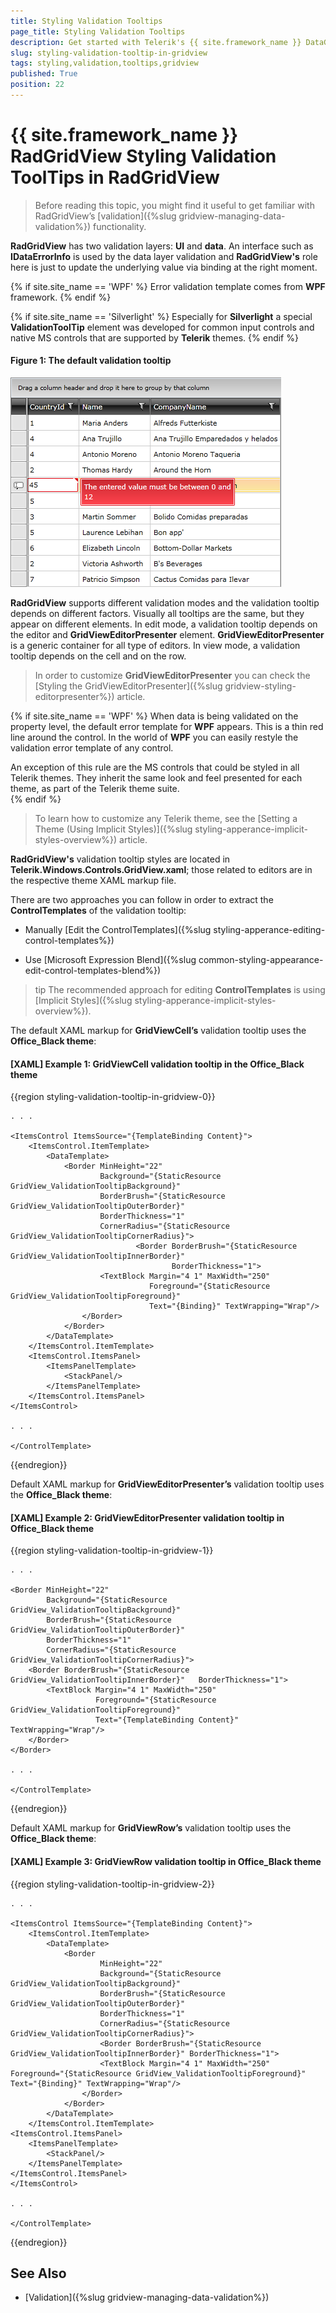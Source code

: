 ```yaml
---
title: Styling Validation Tooltips
page_title: Styling Validation Tooltips
description: Get started with Telerik's {{ site.framework_name }} DataGrid and learn how to style its validation tooltips.
slug: styling-validation-tooltip-in-gridview
tags: styling,validation,tooltips,gridview
published: True
position: 22
---
```


# {{ site.framework_name }} RadGridView Styling Validation ToolTips in RadGridView ##

> Before reading this topic, you might find it useful to get familiar with RadGridView’s [validation]({%slug gridview-managing-data-validation%}) functionality.

__RadGridView__ has two validation layers: **UI** and **data**. An interface such as __IDataErrorInfo__ is used by the data layer validation and __RadGridView's__ role here is just to update the underlying value via binding at the right moment. 

{% if site.site_name == 'WPF' %}
Error validation template comes from __WPF__ framework. 
{% endif %}

{% if site.site_name == 'Silverlight' %}
Especially for __Silverlight__ a special __ValidationToolTip__ element was developed for common input controls and native MS controls that are supported by __Telerik__ themes. 
{% endif %}

#### __Figure 1: The default validation tooltip__

![Telerik {{ site.framework_name }} DataGrid Validation-Tooltip](images/Validation-Tooltip.png)

__RadGridView__ supports different validation modes and the validation tooltip depends on different factors. Visually all tooltips are the same, but they appear on different elements. In edit mode, a validation tooltip depends on the editor and __GridViewEditorPresenter__ element. __GridViewEditorPresenter__ is a generic container for all type of editors. In view mode, a validation tooltip depends on the cell and on the row.

> In order to customize __GridViewEditorPresenter__ you can check the [Styling the GridViewEditorPresenter]({%slug gridview-styling-editorpresenter%}) article.

{% if site.site_name == 'WPF' %}
When data is being validated on the property level, the default error template for __WPF__ appears. This is a thin red line around the control. In the world of __WPF__ you can easily restyle the validation error template of any control.
 
An exception of this rule are the MS controls that could be styled in all Telerik themes. They inherit the same look and feel presented for each theme, as part of the Telerik theme suite.  
{% endif %}

> To learn how to customize any Telerik theme, see the [Setting a Theme (Using Implicit Styles)]({%slug styling-apperance-implicit-styles-overview%}) article.

__RadGridView's__ validation tooltip styles are located in __Telerik.Windows.Controls.GridView.xaml__; those related to editors are in the respective theme XAML markup file.

 There are two approaches you can follow in order to extract the __ControlTemplates__ of the validation tooltip:

* Manually [Edit the ControlTemplates]({%slug styling-apperance-editing-control-templates%}) 

* Use [Microsoft Expression Blend]({%slug common-styling-appearance-edit-control-templates-blend%}) 

>tip The recommended approach for editing __ControlTemplates__ is using [Implicit Styles]({%slug styling-apperance-implicit-styles-overview%}).

The default XAML markup for __GridViewCell’s__ validation tooltip uses the __Office\_Black theme__:

#### __[XAML] Example 1: GridViewCell validation tooltip in the Office\_Black theme__
{{region styling-validation-tooltip-in-gridview-0}}
	<ControlTemplate x:Key="GridViewCell_ValidationToolTipTemplate" TargetType="ToolTip">

    . . .
    
    <ItemsControl ItemsSource="{TemplateBinding Content}">
        <ItemsControl.ItemTemplate>
            <DataTemplate>
                <Border MinHeight="22"
                        Background="{StaticResource GridView_ValidationTooltipBackground}"
                        BorderBrush="{StaticResource GridView_ValidationTooltipOuterBorder}"
                        BorderThickness="1"
                        CornerRadius="{StaticResource GridView_ValidationTooltipCornerRadius}">
                                <Border BorderBrush="{StaticResource GridView_ValidationTooltipInnerBorder}"
                                        BorderThickness="1">
                        <TextBlock Margin="4 1" MaxWidth="250" 
                                   Foreground="{StaticResource GridView_ValidationTooltipForeground}" 
                                   Text="{Binding}" TextWrapping="Wrap"/>
                    </Border>
                </Border>
            </DataTemplate>
        </ItemsControl.ItemTemplate>
        <ItemsControl.ItemsPanel>
            <ItemsPanelTemplate>
                <StackPanel/>
            </ItemsPanelTemplate>
        </ItemsControl.ItemsPanel>
    </ItemsControl>

    . . .

	</ControlTemplate>
{{endregion}}

Default XAML markup for __GridViewEditorPresenter’s__ validation tooltip uses the __Office\_Black theme__:

#### __[XAML] Example 2: GridViewEditorPresenter validation tooltip in Office\_Black theme__
{{region styling-validation-tooltip-in-gridview-1}}
	<ControlTemplate x:Key="GridViewEditorPresenter_ValidationToolTipTemplate" TargetType="ToolTip">
   
    . . .

    <Border MinHeight="22"
            Background="{StaticResource GridView_ValidationTooltipBackground}"
            BorderBrush="{StaticResource GridView_ValidationTooltipOuterBorder}"
            BorderThickness="1"
            CornerRadius="{StaticResource GridView_ValidationTooltipCornerRadius}">
        <Border BorderBrush="{StaticResource GridView_ValidationTooltipInnerBorder}"   BorderThickness="1">
            <TextBlock Margin="4 1" MaxWidth="250" 
                       Foreground="{StaticResource   GridView_ValidationTooltipForeground}" 
                       Text="{TemplateBinding Content}" TextWrapping="Wrap"/>
        </Border>
    </Border>

    . . .

	</ControlTemplate>
{{endregion}}

Default XAML markup for __GridViewRow’s__ validation tooltip uses the __Office\_Black theme__:

#### __[XAML] Example 3: GridViewRow validation tooltip in Office\_Black theme__
{{region styling-validation-tooltip-in-gridview-2}}
	<ControlTemplate x:Key="GridViewRow_ValidationToolTipTemplate" TargetType="ToolTip">

	. . .
	
	<ItemsControl ItemsSource="{TemplateBinding Content}">
	    <ItemsControl.ItemTemplate>
	        <DataTemplate>
	            <Border
	                    MinHeight="22"
	                    Background="{StaticResource GridView_ValidationTooltipBackground}"
	                    BorderBrush="{StaticResource GridView_ValidationTooltipOuterBorder}"
	                    BorderThickness="1"
	                    CornerRadius="{StaticResource GridView_ValidationTooltipCornerRadius}">
	                	<Border BorderBrush="{StaticResource GridView_ValidationTooltipInnerBorder}" BorderThickness="1">
	                    <TextBlock Margin="4 1" MaxWidth="250" Foreground="{StaticResource GridView_ValidationTooltipForeground}" Text="{Binding}" TextWrapping="Wrap"/>
	                </Border>
	            </Border>
	        </DataTemplate>
	    </ItemsControl.ItemTemplate>
    <ItemsControl.ItemsPanel>
        <ItemsPanelTemplate>
            <StackPanel/>
        </ItemsPanelTemplate>
    </ItemsControl.ItemsPanel>
	</ItemsControl>

	. . .

	</ControlTemplate>
{{endregion}}

## See Also
* [Validation]({%slug gridview-managing-data-validation%})
